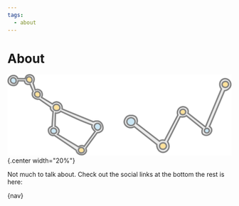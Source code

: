 ```yaml
---
tags:
  - about
---
```


# About

![](img/logo.svg){.center width="20%"}

Not much to talk about. Check out the social links at the bottom the rest is here:

{nav}
